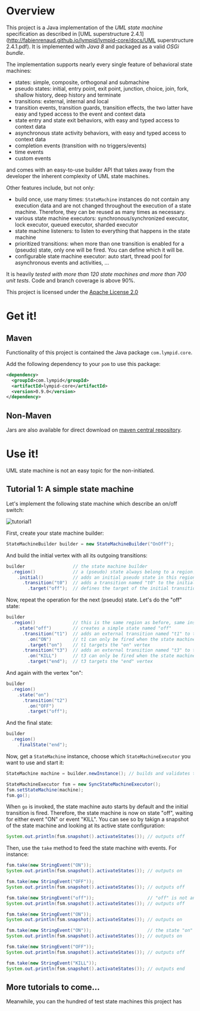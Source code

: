 # Overview

This project is a Java implementation of the *UML state machine* specification as
described in [UML superstructure 2.4.1](http://fabienrenaud.github.io/lympid/lympid-core/docs/UML superstructure 2.4.1.pdf).
It is implemented with *Java 8* and packaged as a valid *OSGi bundle*.

The implementation supports nearly every single feature of behavioral state machines:

  * states: simple, composite, orthogonal and submachine
  * pseudo states: initial, entry point, exit point, junction, choice, join, fork, shallow history, deep history and terminate
  * transitions: external, internal and local
  * transition events, transition guards, transition effects, the two latter have easy and typed access to the event and context data
  * state entry and state exit behaviors, with easy and typed access to context data
  * asynchronous state activity behaviors, with easy and typed access to context data
  * completion events (transition with no triggers/events)
  * time events
  * custom events

and comes with an easy-to-use builder API that takes away from the developer the inherent complexity of UML state machines.

Other features include, but not only:

  * build once, use many times: `StateMachine` instances do not contain any execution data and are not changed throughout the execution of a state machine. Therefore, they can be reused as many times as necessary.
  * various state machine executors: synchronous/synchronized executor, lock executor, queued executor, sharded executor
  * state machine listeners: to listen to everything that happens in the state machine
  * prioritized transitions: when more than one transition is enabled for a (pseudo) state, only one will be fired. You can define which it will be.
  * configurable state machine executor: auto start, thread pool for asynchronous events and activities, ...

It is heavily *tested with more than 120 state machines and more than 700 unit tests*. Code and branch coverage is above 90%.

This project is licensed under the [Apache License 2.0](http://www.apache.org/licenses/LICENSE-2.0)

# Get it!

## Maven

Functionality of this project is contained the Java package `com.lympid.core`.

Add the following dependency to your `pom` to use this package:

```xml
<dependency>
  <groupId>com.lympid</groupId>
  <artifactId>lympid-core</artifactId>
  <version>0.9.0</version>
</dependency>
```

## Non-Maven

Jars are also available for direct download on [maven central repository](http://repo1.maven.org/maven2/com/lympid/lympid-core/).

# Use it!

UML state machine is not an easy topic for the non-initiated.

## Tutorial 1: A simple state machine

Let's implement the following state machine which describe an on/off switch:

![tutorial1](http://fabienrenaud.github.io/lympid/lympid-core/docs/Tutorial1/diagram.png)

First, create your state machine builder:

```java
StateMachineBuilder builder = new StateMachineBuilder("OnOff");
```

And build the initial vertex with all its outgoing transitions:

```java
builder                  // the state machine builder
  .region()              // a (pseudo) state always belong to a region!
    .initial()           // adds an initial pseudo state in this region
      .transition("t0")  // adds a transition named "t0" to the initial pseudo state
        .target("off");  // defines the target of the initial transition
```

Now, repeat the operation for the next (pseudo) state. Let's do the "off" state:

```java
builder
  .region()              // this is the same region as before, same instance.
    .state("off")        // creates a simple state named "off"
      .transition("t1")  // adds an external transition named "t1" to the state "off"
        .on("ON")        // t1 can only be fired when the state machine receives the event "ON"
        .target("on")    // t1 targets the "on" vertex
      .transition("t3")  // adds an external transition named "t3" to the state "off"
        .on("KILL")      // t3 can only be fired when the state machine receives the event "KILL"
        .target("end");  // t3 targets the "end" vertex
```

And again with the vertex "on":

```java
builder
  .region()
    .state("on")
      .transition("t2")
        .on("OFF")
        .target("off");
```

And the final state:

```java
builder
  .region()
    .finalState("end");
```

Now, get a `StateMachine` instance, choose which `StateMachineExecutor` you want to use and start it:

```java
StateMachine machine = builder.newInstance(); // builds and validates the state machine; the result is cached

StateMachineExecutor fsm = new SyncStateMachineExecutor();
fsm.setStateMachine(machine);
fsm.go();
```

When `go` is invoked, the state machine auto starts by default and the initial transition is fired.
Therefore, the state machine is now on state "off", waiting for either event "ON" or event "KILL".
You can see so by takign a snapshot of the state machine and looking at its active state configuration:

```java
System.out.println(fsm.snapshot().activateStates()); // outputs off
```

Then, use the `take` method to feed the state machine with events. For instance:

```java
fsm.take(new StringEvent("ON"));
System.out.println(fsm.snapshot().activateStates()); // outputs on

fsm.take(new StringEvent("OFF"));
System.out.println(fsm.snapshot().activateStates()); // outputs off

fsm.take(new StringEvent("off"));                    // "off" is not an event of the state machine
System.out.println(fsm.snapshot().activateStates()); // outputs off

fsm.take(new StringEvent("ON"));
System.out.println(fsm.snapshot().activateStates()); // outputs on

fsm.take(new StringEvent("ON"));                     // the state "on" has no outgoing transition accepting the "ON" event so this does nothing
System.out.println(fsm.snapshot().activateStates()); // outputs on

fsm.take(new StringEvent("OFF"));
System.out.println(fsm.snapshot().activateStates()); // outputs off

fsm.take(new StringEvent("KILL"));
System.out.println(fsm.snapshot().activateStates()); // outputs end
```

## More tutorials to come...

Meanwhile, you can the hundred of test state machines this project has
